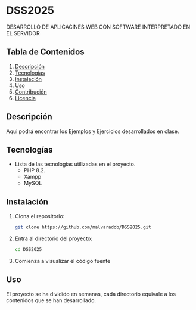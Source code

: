 # DSS2025
DESARROLLO DE APLICACINES WEB CON SOFTWARE INTERPRETADO EN EL SERVIDOR

## Tabla de Contenidos

1. [Descripción](#descripción)
2. [Tecnologías](#tecnologías)
3. [Instalación](#instalación)
4. [Uso](#uso)
5. [Contribución](#contribución)
6. [Licencia](#licencia)

## Descripción

Aqui podrá encontrar los Ejemplos y Ejercicios desarrollados en clase.

## Tecnologías

- Lista de las tecnologías utilizadas en el proyecto.
  - PHP 8.2.
  - Xampp
  - MySQL

## Instalación

1. Clona el repositorio:
    ```bash
    git clone https://github.com/malvaradob/DSS2025.git
    ```
2. Entra al directorio del proyecto:
    ```bash
    cd DSS2025
    ```
3. Comienza a visualizar el código fuente

## Uso

El proyecto se ha dividido en semanas, cada directorio equivale a los contenidos que se han desarrollado.